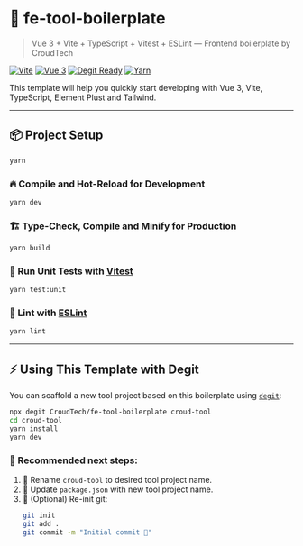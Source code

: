# 🚀 fe-tool-boilerplate

> Vue 3 + Vite + TypeScript + Vitest + ESLint — Frontend boilerplate by CroudTech

[![Vite](https://img.shields.io/badge/Vite-%2335495e.svg?logo=vite&logoColor=white)](https://vitejs.dev/)
[![Vue 3](https://img.shields.io/badge/Vue%203-%2335495e.svg?logo=vue.js&logoColor=white)](https://vuejs.org/)
[![Degit Ready](https://img.shields.io/badge/Degit-Ready-brightgreen)](https://github.com/Rich-Harris/degit)
[![Yarn](https://img.shields.io/badge/Yarn-berry-blue?logo=yarn&logoColor=white)](https://yarnpkg.com/)

This template will help you quickly start developing with Vue 3, Vite, TypeScript, Element Plust and Tailwind.

---

## 📦 Project Setup

```bash
yarn
```

### 🔥 Compile and Hot-Reload for Development

```bash
yarn dev
```

### 🏗️ Type-Check, Compile and Minify for Production

```bash
yarn build
```

### 🧪 Run Unit Tests with [Vitest](https://vitest.dev/)

```bash
yarn test:unit
```

### 🧹 Lint with [ESLint](https://eslint.org/)

```bash
yarn lint
```

---

## ⚡ Using This Template with Degit

You can scaffold a new tool project based on this boilerplate using [`degit`](https://github.com/Rich-Harris/degit):

```bash
npx degit CroudTech/fe-tool-boilerplate croud-tool
cd croud-tool
yarn install
yarn dev
```

### 🚀 Recommended next steps:

1. 🚚 Rename `croud-tool` to desired tool project name.
2. 📝 Update `package.json` with new tool project name.
3. 🧩 (Optional) Re-init git:
   ```bash
   git init
   git add .
   git commit -m "Initial commit 🎉"
   ```
